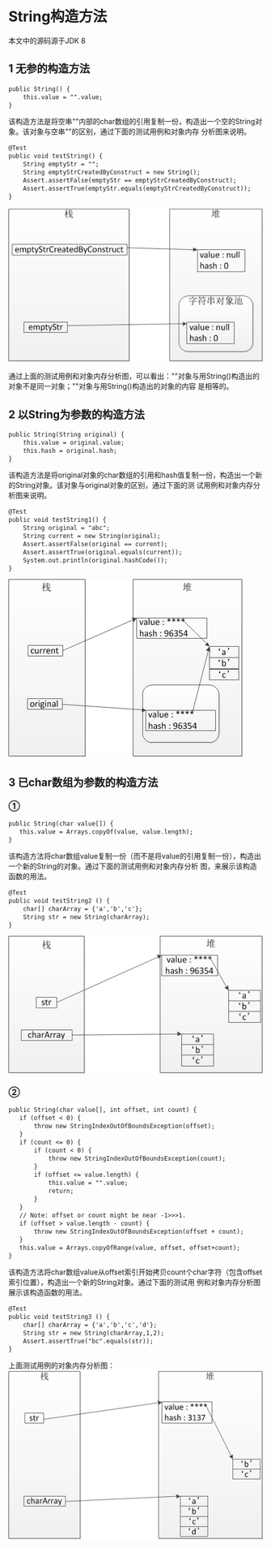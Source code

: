 # String构造方法
  本文中的源码源于JDK 8
## 1 无参的构造方法
    public String() {
        this.value = "".value;
    }
该构造方法是将空串""内部的char数组的引用复制一份，构造出一个空的String对象。该对象与空串""的区别，通过下面的测试用例和对象内存
分析图来说明。

    @Test
    public void testString() {
        String emptyStr = "";
        String emptyStrCreatedByConstruct = new String();
        Assert.assertFalse(emptyStr == emptyStrCreatedByConstruct);
        Assert.assertTrue(emptyStr.equals(emptyStrCreatedByConstruct));
    }

  ![image](https://raw.githubusercontent.com/csmervyn/java8-source-learn/master/image/java8-source-learn-lang/String%E6%97%A0%E5%8F%82%E6%9E%84%E9%80%A0%E6%96%B9%E6%B3%95-%E5%86%85%E5%AD%98%E5%88%86%E6%9E%90.png)

通过上面的测试用例和对象内存分析图，可以看出：""对象与用String()构造出的对象不是同一对象；""对象与用String()构造出的对象的内容
是相等的。
## 2 以String为参数的构造方法
    public String(String original) {
        this.value = original.value;
        this.hash = original.hash;
    }
该构造方法是将original对象的char数组的引用和hash值复制一份，构造出一个新的String对象。该对象与original对象的区别，通过下面的测
试用例和对象内存分析图来说明。

    @Test
    public void testString1() {
        String original = "abc";
        String current = new String(original);
        Assert.assertFalse(original == current);
        Assert.assertTrue(original.equals(current));
        System.out.println(original.hashCode());
    }  
     
![image](https://raw.githubusercontent.com/csmervyn/java8-source-learn/master/image/java8-source-learn-lang/%E4%BB%A5String%E4%B8%BA%E5%85%A5%E5%8F%82%E7%9A%84%E6%9E%84%E9%80%A0%E6%96%B9%E6%B3%95-%E5%86%85%E5%AD%98%E5%88%86%E6%9E%90.png)

## 3 已char数组为参数的构造方法
### ①
    public String(char value[]) {
       this.value = Arrays.copyOf(value, value.length);
    }
该构造方法将char数组value复制一份（而不是将value的引用复制一份），构造出一个新的String的对象。通过下面的测试用例和对象内存分析
图，来展示该构造函数的用法。

    @Test
    public void testString2 () {
        char[] charArray = {'a','b','c'};
        String str = new String(charArray);
    }
 ![image](https://raw.githubusercontent.com/csmervyn/java8-source-learn/master/image/java8-source-learn-lang/%E5%B7%B2char%E6%95%B0%E7%BB%84%E4%B8%BA%E5%8F%82%E6%95%B0%E7%9A%84%E6%9E%84%E9%80%A0%E6%96%B9%E6%B3%95-%E5%86%85%E5%AD%98%E5%88%86%E6%9E%90.png)
### ②
    public String(char value[], int offset, int count) {
       if (offset < 0) {
           throw new StringIndexOutOfBoundsException(offset);
       }
       if (count <= 0) {
           if (count < 0) {
               throw new StringIndexOutOfBoundsException(count);
           }
           if (offset <= value.length) {
               this.value = "".value;
               return;
           }
       }
       // Note: offset or count might be near -1>>>1.
       if (offset > value.length - count) {
           throw new StringIndexOutOfBoundsException(offset + count);
       }
       this.value = Arrays.copyOfRange(value, offset, offset+count);
    }
该构造方法将char数组value从offset索引开始拷贝count个char字符（包含offset索引位置），构造出一个新的String对象。通过下面的测试用
例和对象内存分析图展示该构造函数的用法。

    @Test
    public void testString3 () {
        char[] charArray = {'a','b','c','d'};
        String str = new String(charArray,1,2);
        Assert.assertTrue("bc".equals(str));
    }
上面测试用例的对象内存分析图：
![image](https://raw.githubusercontent.com/csmervyn/java8-source-learn/master/image/java8-source-learn-lang/%E5%B7%B2char%E6%95%B0%E7%BB%84%E4%B8%BA%E5%8F%82%E6%95%B0%E7%9A%84%E6%9E%84%E9%80%A0%E6%96%B9%E6%B3%951-%E5%86%85%E5%AD%98%E5%88%86%E6%9E%90.png)    

